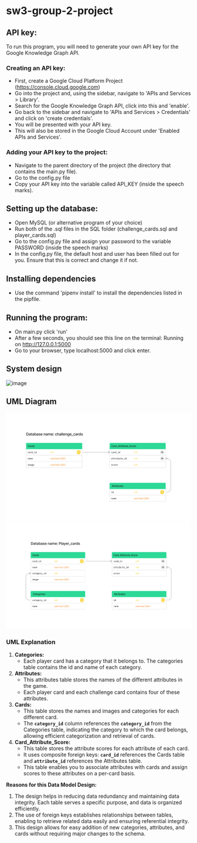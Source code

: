 # sw3-group-2-project

## API key:

To run this program, you will need to generate your own API key for the Google Knowledge Graph API.

### Creating an API key:

- First, create a Google Cloud Platform Project (https://console.cloud.google.com)
- Go into the project and, using the sidebar, navigate to 'APIs and Services > Library'.
- Search for the Google Knowledge Graph API, click into this and 'enable'.
- Go back to the sidebar and navigate to 'APIs and Services > Credentials' and click on 'create credentials'.
- You will be presented with your API key.
- This will also be stored in the Google Cloud Account under 'Enabled APIs and Services'.

### Adding your API key to the project:
- Navigate to the parent directory of the project (the directory that contains the main.py file).
- Go to the config.py file 
- Copy your API key into the variable called API_KEY (inside the speech marks).

## Setting up the database:
- Open MySQL (or alternative program of your choice)
- Run both of the .sql files in the SQL folder (challenge_cards.sql and player_cards.sql)
- Go to the config.py file and assign your password to the variable PASSWORD (inside the speech marks)
- In the config.py file, the default host and user has been filled out for you. Ensure that this is correct and change it if not. 

## Installing dependencies
- Use the command 'pipenv install' to install the dependencies listed in the pipfile.

## Running the program:
- On main.py click 'run'
- After a few seconds, you should see this line on the terminal:
    Running on http://127.0.0.1:5000
- Go to your browser, type localhost:5000 and click enter.

## System design
![image](https://github.com/Adaezeeke1/sw3-group-2-project/blob/main)

## UML Diagram
![image](https://github.com/Adaezeeke1/sw3-group-2-project/blob/main/UML%20for%20challenge_cards.jpg)
![image](https://github.com/Adaezeeke1/sw3-group-2-project/blob/main/UML%20for%20player_cards.jpg)

### UML Explanation

1. **Categories:** 
    - Each player card has a category that it belongs to. The categories table contains the id and name of each category. 
2. **Attributes:**
    - This attributes table stores the names of the different attributes in the game. 
    - Each player card and each challenge card contains four of these attributes.
3. **Cards:**
    - This table stores the names and images and categories for each different card.
    - The **`category_id`** column references the **`category_id`** from the Categories table, indicating the category to which the card belongs, allowing efficient categorization and retrieval of cards.
4. **Card_Attribute_Score:**
    - This table stores the attribute scores for each attribute of each card. 
    - It uses composite foreign keys: **`card_id`** references the Cards table and **`attribute_id`** references the Attributes table.
    - This table enables you to associate attributes with cards and assign scores to these attributes on a per-card basis.

**Reasons for this Data Model Design:**

1. The design helps in reducing data redundancy and maintaining data integrity. Each table serves a specific purpose, and data is organized efficiently.
2. The use of foreign keys establishes relationships between tables, enabling to retrieve related data easily and ensuring referential integrity.
3. This design allows for easy addition of new categories, attributes, and cards without requiring major changes to the schema.